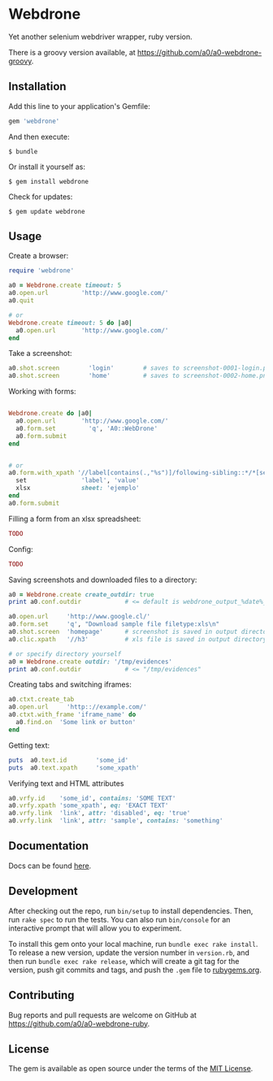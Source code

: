 # Webdrone

Yet another selenium webdriver wrapper, ruby version.

There is a groovy version available, at https://github.com/a0/a0-webdrone-groovy.

## Installation

Add this line to your application's Gemfile:

```ruby
gem 'webdrone'
```

And then execute:

    $ bundle

Or install it yourself as:

    $ gem install webdrone

Check for updates:

    $ gem update webdrone

## Usage

Create a browser:

```ruby
require 'webdrone'

a0 = Webdrone.create timeout: 5
a0.open.url         'http://www.google.com/'
a0.quit

# or
Webdrone.create timeout: 5 do |a0|
  a0.open.url       'http://www.google.com/'
end
```

Take a screenshot:

```ruby
a0.shot.screen        'login'        # saves to screenshot-0001-login.png
a0.shot.screen        'home'         # saves to screenshot-0002-home.png
```

Working with forms:

```ruby

Webdrone.create do |a0|
  a0.open.url       'http://www.google.com/'
  a0.form.set         'q', 'A0::WebDrone'
  a0.form.submit
end


# or
a0.form.with_xpath '//label[contains(.,"%s")]/following-sibling::*/*[self::input | self::textarea | self::select]' do
  set               'label', 'value'
  xlsx              sheet: 'ejemplo'
end
a0.form.submit
```

Filling a form from an xlsx spreadsheet:
```ruby
TODO
```



Config:

```ruby
TODO
```

Saving screenshots and downloaded files to a directory:

```ruby
a0 = Webdrone.create create_outdir: true
print a0.conf.outdir            # <= default is webdrone_output_%date%_%time%

a0.open.url     'http://www.google.cl/'
a0.form.set     'q', "Download sample file filetype:xls\n"
a0.shot.screen  'homepage'      # screenshot is saved in output directory
a0.clic.xpath   '//h3'          # xls file is saved in output directory

# or specify directory yourself
a0 = Webdrone.create outdir: '/tmp/evidences'
print a0.conf.outdir            # <= "/tmp/evidences"
```



Creating tabs and switching iframes:

```ruby
a0.ctxt.create_tab
a0.open.url     'http:://example.com/'
a0.ctxt.with_frame 'iframe_name' do 
  a0.find.on  'Some link or button'
end
```

Getting text:

```ruby
puts  a0.text.id        'some_id'
puts  a0.text.xpath     'some_xpath'
```

Verifying text and HTML attributes

```ruby
a0.vrfy.id    'some_id', contains: 'SOME TEXT'
a0.vrfy.xpath 'some_xpath', eq: 'EXACT TEXT'
a0.vrfy.link  'link', attr: 'disabled', eq: 'true'
a0.vrfy.link  'link', attr: 'sample', contains: 'something'
```

## Documentation

Docs can be found [here](http://www.rubydoc.info/gems/webdrone).

## Development

After checking out the repo, run `bin/setup` to install dependencies. Then, run `rake spec` to run the tests. You can also run `bin/console` for an interactive prompt that will allow you to experiment.

To install this gem onto your local machine, run `bundle exec rake install`. To release a new version, update the version number in `version.rb`, and then run `bundle exec rake release`, which will create a git tag for the version, push git commits and tags, and push the `.gem` file to [rubygems.org](https://rubygems.org).

## Contributing

Bug reports and pull requests are welcome on GitHub at https://github.com/a0/a0-webdrone-ruby.


## License

The gem is available as open source under the terms of the [MIT License](http://opensource.org/licenses/MIT).

